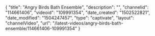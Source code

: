 {
    "title": "Angry Birds Bath Ensemble",
    "description": "",
    "channelid": "114661406",
    "videoid": "109991354",
    "date_created": "1502522821",
    "date_modified": "1504247457",
    "type": "captivate",
    "layout": "channelVideo",
    "url": "\/latest-videos\/angry-birds-bath-ensemble\/114661406-109991354"
}